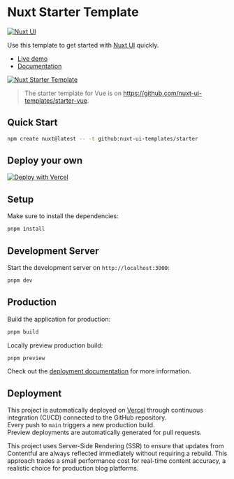 # Nuxt Starter Template

[![Nuxt UI](https://img.shields.io/badge/Made%20with-Nuxt%20UI-00DC82?logo=nuxt&labelColor=020420)](https://ui.nuxt.com)

Use this template to get started with [Nuxt UI](https://ui.nuxt.com) quickly.

- [Live demo](https://starter-template.nuxt.dev/)
- [Documentation](https://ui.nuxt.com/docs/getting-started/installation/nuxt)

<a href="https://starter-template.nuxt.dev/" target="_blank">
  <picture>
    <source media="(prefers-color-scheme: dark)" srcset="https://ui.nuxt.com/assets/templates/nuxt/starter-dark.png">
    <source media="(prefers-color-scheme: light)" srcset="https://ui.nuxt.com/assets/templates/nuxt/starter-light.png">
    <img alt="Nuxt Starter Template" src="https://ui.nuxt.com/assets/templates/nuxt/starter-light.png">
  </picture>
</a>

> The starter template for Vue is on https://github.com/nuxt-ui-templates/starter-vue.

## Quick Start

```bash [Terminal]
npm create nuxt@latest -- -t github:nuxt-ui-templates/starter
```

## Deploy your own

[![Deploy with Vercel](https://vercel.com/button)](https://vercel.com/new/clone?repository-name=starter&repository-url=https%3A%2F%2Fgithub.com%2Fnuxt-ui-templates%2Fstarter&demo-image=https%3A%2F%2Fui.nuxt.com%2Fassets%2Ftemplates%2Fnuxt%2Fstarter-dark.png&demo-url=https%3A%2F%2Fstarter-template.nuxt.dev%2F&demo-title=Nuxt%20Starter%20Template&demo-description=A%20minimal%20template%20to%20get%20started%20with%20Nuxt%20UI.)

## Setup

Make sure to install the dependencies:

```bash
pnpm install
```

## Development Server

Start the development server on `http://localhost:3000`:

```bash
pnpm dev
```

## Production

Build the application for production:

```bash
pnpm build
```

Locally preview production build:

```bash
pnpm preview
```

Check out the [deployment documentation](https://nuxt.com/docs/getting-started/deployment) for more information.


## Deployment
This project is automatically deployed on [Vercel](https://vercel.com/) through continuous integration (CI/CD) connected to the GitHub repository.  
Every push to `main` triggers a new production build.  
Preview deployments are automatically generated for pull requests.

This project uses Server-Side Rendering (SSR) to ensure that updates from Contentful are always reflected immediately without requiring a rebuild.
This approach trades a small performance cost for real-time content accuracy, a realistic choice for production blog platforms.
